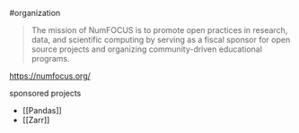 #organization 

> The mission of NumFOCUS is to promote open practices in research, data, and scientific computing by serving as a fiscal sponsor for open source projects and organizing community-driven educational programs.

https://numfocus.org/

sponsored projects
- [[Pandas]]
- [[Zarr]]